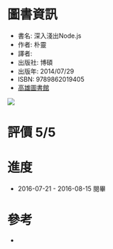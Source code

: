 # 圖書資訊
* 書名: 深入淺出Node.js
* 作者: 朴靈
* 譯者:  
* 出版社: 博碩
* 出版年: 2014/07/29
* ISBN: 9789862019405
* [高雄圖書館](http://webpac.ksml.edu.tw/bookDetail.do?id=1385009)

![](http://klcin.tw/wp/lib/wp-content/uploads/sites/6/2015/12/%E6%B7%B1%E5%85%A5%E6%B7%BA%E5%87%BANode.js_.jpg)

# 評價 5/5

# 進度
* 2016-07-21 - 2016-08-15 閱畢


# 參考
* 
